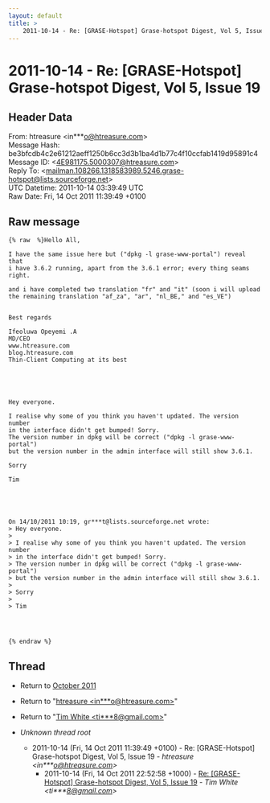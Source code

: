 ```yaml
---
layout: default
title: >
    2011-10-14 - Re: [GRASE-Hotspot] Grase-hotspot Digest, Vol 5, Issue 19
---
```


# 2011-10-14 - Re: [GRASE-Hotspot] Grase-hotspot Digest, Vol 5, Issue 19

## Header Data

From: htreasure \<in***o@htreasure.com\><br>
Message Hash: be3bfcdb4c2e61212aeff1250b6cc3d3b1ba4d1b77c4f10ccfab1419d95891c4<br>
Message ID: \<4E981175.5000307@htreasure.com\><br>
Reply To: \<mailman.108266.1318583989.5246.grase-hotspot@lists.sourceforge.net\><br>
UTC Datetime: 2011-10-14 03:39:49 UTC<br>
Raw Date: Fri, 14 Oct 2011 11:39:49 +0100<br>

## Raw message

```
{% raw  %}Hello All,

I have the same issue here but ("dpkg -l grase-www-portal") reveal that
i have 3.6.2 running, apart from the 3.6.1 error; every thing seams right.

and i have completed two translation "fr" and "it" (soon i will upload the remaining translation "af_za", "ar", "nl_BE," and "es_VE")


Best regards

Ifeoluwa Opeyemi .A
MD/CEO
www.htreasure.com
blog.htreasure.com
Thin-Client Computing at its best





Hey everyone.

I realise why some of you think you haven't updated. The version number
in the interface didn't get bumped! Sorry.
The version number in dpkg will be correct ("dpkg -l grase-www-portal")
but the version number in the admin interface will still show 3.6.1.

Sorry

Tim





On 14/10/2011 10:19, gr***t@lists.sourceforge.net wrote:
> Hey everyone.
>
> I realise why some of you think you haven't updated. The version number
> in the interface didn't get bumped! Sorry.
> The version number in dpkg will be correct ("dpkg -l grase-www-portal")
> but the version number in the admin interface will still show 3.6.1.
>
> Sorry
>
> Tim




{% endraw %}
```

## Thread

+ Return to [October 2011](/archive/2011/10)

+ Return to "[htreasure <in***o<span>@</span>htreasure.com>](/authors/in___o_at_htreasure_com)"
+ Return to "[Tim White <ti***8<span>@</span>gmail.com>](/authors/ti___8_at_gmail_com)"

+ _Unknown thread root_
  + 2011-10-14 (Fri, 14 Oct 2011 11:39:49 +0100) - Re: [GRASE-Hotspot] Grase-hotspot Digest, Vol 5, Issue 19 - _htreasure \<in***o@htreasure.com\>_
    + 2011-10-14 (Fri, 14 Oct 2011 22:52:58 +1000) - [Re: [GRASE-Hotspot] Grase-hotspot Digest, Vol 5, Issue 19](/archive/2011/10/2fb1d21a7dfc3982886587a4cb51b74699f9d231f631c9bbd1c35686ac079cfd) - _Tim White \<ti***8@gmail.com\>_

